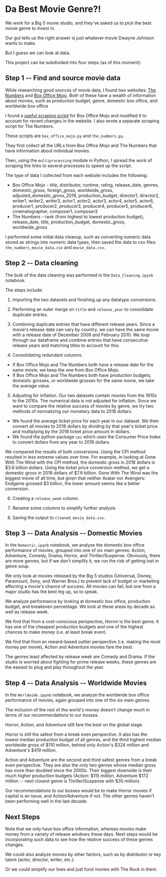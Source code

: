 # Da Best Movie Genre?! 

We work for a Big 5 movie studio, and they've asked us to pick the best movie genre to invest in. 

Our gut tells us the right answer is just whatever movie Dwayne Johnson wants to make.

But I guess we can look at data.

This project can be subdivided into four steps (as of this moment):

## Step 1 -- Find and source movie data

While researching good sources of movie data, I found two websites: [The Numbers](https://www.the-numbers.com/) and [Box Office Mojo](https://www.boxofficemojo.com/). 
Both of these have a wealth of information about movies, such as production budget, genre, domestic box office, and worldwide box office

I found a [useful scraping script](https://github.com/csredino/Box-Office-Mojo-Scrapper/blob/master/movie_data.csv) for Box Office Mojo and modified it to account for recent changes in the website. I also wrote a separate scraping script for The Numbers.

These scripts are `box_office_mojo.py` and `the_numbers.py`.

They first collect all the URLs from Box Office Mojo and The Numbers that have information about individual movies.

Then, using the `multiprocessing` module in Python, I spread the work of scraping the links to several processes to speed up the script.

The type of data I collected from each website includes the following:
  - Box Office Mojo - title, distributor, runtime, rating, release_date, genres, domestic_gross, foreign_gross, worldwide_gross, adjusted_domestic_gross_2019, production_budget, director1, director2, writer1, writer2, writer3, actor1, actor2, actor3, actor4, actor5, actor6, producer1, producer2, producer3, producer4, producer5, producer6, cinematographer, composer1, composer2
  - The Numbers - rank (from highest to lowest production budget), release_date, title, production_budget, domestic_gross, worldwide_gross

I performed some initial data cleanup, such as converting numeric data stored as strings into numeric data types, then saved the data to csv files: `the_numbers_movie_data.csv` and `movie_data.csv`.

## Step 2 -- Data cleaning

The bulk of the data cleaning was performed in the `Data_Cleaning.ipynb` notebook. 

The steps include:

1) Importing the two datasets and finishing up any datatype conversions.

2) Performing an outer merge on `title` and `release_year` to consolidate duplicate entries.

3) Combining duplicate entries that have different release years. Since a movie's release date can vary by country, we can have the same movie with a release date of December 2009 and February 2010. We loop through our dataframe and combine entries that have consecutive release years and matching titles to account for this.

4) Consolidating redundant columns.
  - If Box Office Mojo and The Numbers both have a release date for the same movie, we keep the one from Box Office Mojo.
  - If Box Office Mojo and The Numbers both have production budgets, domestic grosses, or worldwide grosses for the same movie, we take the average value.

5) Adjusting for inflation. Our two datasets contain movies from the 1910s to the 2010s. The numerical data is not adjusted for inflation. Since we want to compare the relative success of movies by genre, we try two methods of normalizing our monetary data to 2018 dollars:
  - We found the average ticket price for each year in our dataset. We then convert all movies to 2018 dollars by dividing by that year's ticket price and multiplying by the 2018 ticket price amount in dollars. 
  - We found the python package `cpi` which uses the Consumer Price Index to convert dollars from any year to 2018 dollars.
  
We compared the results of both conversions. Using the CPI method resulted in less extreme values over time. For example, in looking at Gone With The Wind with the CPI method, the domestic gross in 2018 dollars is $3.6 billion dollars. Using the ticket price conversion method, we get a domestic gross in 2018 dollars of $7.9 billion. Gone With The Wind was the biggest movie of all time, but given that neither Avatar nor Avengers: Endgame grossed $3 billion, the lower amount seems like a better conversion.  
  
6) Creating a `release_week` column.

7) Rename some columns to simplify further analysis

8) Saving the output to `cleaned_movie_data.csv`.

## Step 3 -- Data Analysis -- Domestic Movies

In the `Domestic.ipynb` notebook, we analyze the domestic box office performance of movies, grouped into one of six main genres: Action, Adventure, Comedy, Drama, Horror, and Thriller/Suspense. Obviously, there are more genres, but if we don't simplify it, we run the risk of getting lost in genre soup.

We only look at movies released by the Big 5 studios (Universal, Disney, Paramount, Sony, and Warner Bros.) to prevent lack of budget or marketing affecting a movie's chance of success. All movies can fail, but one from a major studio has the best leg up, so to speak.

We analyze performance by looking at domestic box office, production budget, and breakeven percentage. We look at these areas by decade as well as release week.

We find that from a cost-conscious perspective, Horror is the best genre. It has one of the cheapest production budgets and one of the highest chances to make money (i.e. at least break even).

We find that from an reward-based outlier perspective (i.e. making the most money per movie), Action and Adventure movies fare the best.

The genres least affected by release week are Comedy and Drama. If the studio is worried about fighting for prime release weeks, these genres are the easiest to plug and play throughout the year.

## Step 4 -- Data Analysis -- Worldwide Movies

In the `Worldwide.ipynb` notebook, we analyze the worldwide box office performance of movies, again grouped into one of the six main genres.

The inclusion of the rest of the world's money doesn't change much in terms of our recommendations to our bosses.

Horror, Action, and Adventure still fare the best on the global stage.

Horror is still the safest from a break even perspective. It also has the lowest median production budget of all genres, and the third highest median worldwide gross of $110 million, behind only Action's $324 million and Adventure's $419 million.

Action and Adventure are the second and third safest genres from a break even perspective. They are also the only two genres whose median gross has more than doubled since the 2000s. Their biggest downside is their much higher production budgets (Action: $115 million, Adventure $172 million -- next closest genre is Thriller/Suspense with $35 million).

Our recommendations to our bosses would be to make Horror movies if capital is an issue, and Action/Adventure if not. The other genres haven't been performing well in the last decade.

## Next Steps

Note that we only have box office information, whereas movies make money from a variety of release windows these days. Next steps would be incorporating such data to see how the relative success of these genres changes.

We could also analyze movies by other factors, such as by distributor or key talent (actor, director, writer, etc.).

Or we could simplify our lives and just fund movies with The Rock in them.
